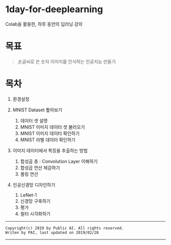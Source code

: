 # 1day-for-deeplearning

Colab을 활용한, 하루 동안의 딥러닝 강의

# 목표

> 손글씨로 쓴 숫자 이미지를 인식하는 인공지능 만들기

# 목차

1. 환경설정
2. MNIST Dataset 톺아보기

    1. 데이터 셋 설명
    2. MNIST 이미지 데이터 셋 불러오기
    3. MNIST 이미지 데이터 확인하기
    4. MNIST 라벨 데이터 확인하기
3. 이미지 데이터에서 특징을 추출하는 방법
    1. 합성곱 층 : Convolution Layer 이해하기
    2. 합성곱 연산 체감하기
    3. 풀링 연산
4. 인공신경망 디자인하기
    1. LeNet-1
    2. 신경망 구축하기
    3. 평가
    4. 필터 시각화하기


---
    Copyright(c) 2019 by Public AI. All rights reserved.
    Writen by PAI, last updated on 2019/02/28
---
